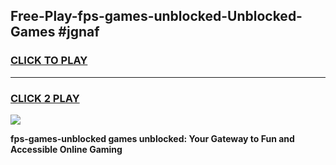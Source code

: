 
## Free-Play-fps-games-unblocked-Unblocked-Games #jgnaf
<h3>
<a href="https://news.freeplayer.one?title=fps-games-unblocked&ref=8M">CLICK TO PLAY</a></h3>
<hr>

<h3>
<a href="https://news.freeplayer.one?title=fps-games-unblocked&ref=8M">CLICK 2 PLAY</a>
  
</h3>

<a href="https://news.freeplayer.one?title=fps-games-unblocked&ref=8M"><img src="https://clearcache.store/games.png"></a>


**fps-games-unblocked games unblocked: Your Gateway to Fun and Accessible Online Gaming**
